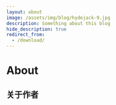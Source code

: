 ```yaml
---
layout: about
image: /assets/img/blog/hydejack-9.jpg
description: Something about this blog
hide_description: true
redirect_from:
  - /download/
---
```


# About

## 关于作者

<!--author-->
